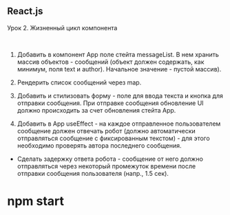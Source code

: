 ## React.js

Урок 2. Жизненный цикл компонента

<br>

1. Добавить в компонент App поле стейта messageList. В нем хранить массив 
объектов - сообщений (объект должен содержать, как минимум, поля text и author). 
Начальное значение - пустой массив).

2. Рендерить список сообщений через map.

3. Добавить и стилизовать форму - поле для ввода текста и кнопка для отправки 
сообщения. При отправке сообщения обновление UI должно происходить за 
счет обновления стейта App.

4. Добавить в App useEffect - на каждое отправленное пользователем сообщение 
должен отвечать робот (должно автоматически отправляться сообщение с 
фиксированным текстом) - для этого необходимо проверять автора последнего 
сообщения.

* Сделать задержку ответа робота - сообщение от него должно отправляться 
через некоторый промежуток времени после отправки сообщения пользователя 
(напр., 1.5 сек).

# npm start